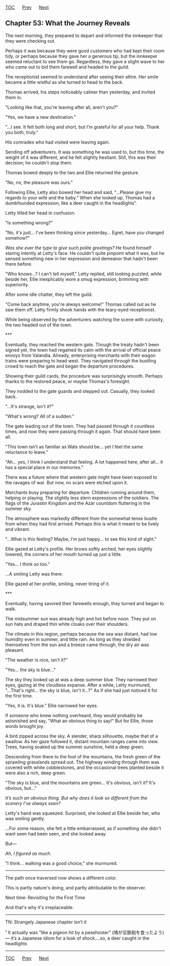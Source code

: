 [TOC](../readme.md)&nbsp;&nbsp;&nbsp;&nbsp;&nbsp;&nbsp;[Prev](index_split_028.md)&nbsp;&nbsp;&nbsp;&nbsp;&nbsp;&nbsp;[Next](index_split_030.md)



## Chapter 53: What the Journey Reveals

The next morning, they prepared to depart and informed the innkeeper
that they were checking out.

Perhaps it was because they were good customers who had kept their room
tidy, or perhaps because they gave her a generous tip, but the innkeeper
seemed reluctant to see them go. Regardless, they gave a slight wave to
her who came out to bid them farewell and headed to the guild.

The receptionist seemed to understand after seeing their attire. Her
smile became a little wistful as she turned to head to the back.

Thomas arrived, his steps noticeably calmer than yesterday, and invited
them in.

"Looking like that, you're leaving after all, aren't you?"

"Yes, we have a new destination."

"...I see. It felt both long and short, but I’m grateful for all your
help. Thank you both, truly."

His comrades who had visited were leaving again.

Sending off adventurers. It was something he was used to, but this time,
the weight of it was different, and he felt slightly hesitant. Still,
this was their decision; he couldn't stop them.

Thomas bowed deeply to the two and Ellie returned the gesture.

"No, no, the pleasure was ours."

Following Ellie, Letty also bowed her head and said, "...Please give my
regards to your wife and the baby.” When she looked up, Thomas had a
dumbfounded expression, like a deer caught in the headlights¹.

Letty tilted her head in confusion.

"Is something wrong?"

"No, it's just... I've been thinking since yesterday... Egret, have you
changed somehow?"

*Was she ever the type to give such polite greetings?* He found himself
staring intently at Letty's face. He couldn't quite pinpoint what it
was, but he sensed something new in her expression and demeanor that
hadn't been there before.

"Who knows...? I can't tell myself," Letty replied, still looking
puzzled, while beside her, Ellie inexplicably wore a smug expression,
brimming with superiority.

After some idle chatter, they left the guild.

"Come back anytime, you're always welcome!" Thomas called out as he saw
them off. Letty firmly shook hands with the teary-eyed receptionist.

While being observed by the adventurers watching the scene with
curiosity, the two headed out of the town.

\*\*\*

Eventually, they reached the western gate. Though the treaty hadn't been
signed yet, the town had regained its calm with the arrival of official
peace envoys from Valandia. Already, enterprising merchants with their
wagon trains were preparing to head west. They navigated through the
bustling crowd to reach the gate and began the departure procedures.

Showing their guild cards, the procedure was surprisingly smooth.
Perhaps thanks to the restored peace, or maybe Thomas's foresight.

They nodded to the gate guards and stepped out. Casually, they looked
back.

"...It's strange, isn't it?"

"What's wrong? All of a sudden."

The gate leading out of the town. They had passed through it countless
times, and now they were passing through it again. That should have been
all.

"This town isn't as familiar as Wals should be... yet I feel the same
reluctance to leave."

"Ah... yes, I think I understand that feeling. A lot happened here,
after all... it has a special place in our memories."

There was a future where that western gate might have been exposed to
the ravages of war. But now, no scars were etched upon it.

Merchants busy preparing for departure. Children running around them,
helping or playing. The slightly less stern expressions of the soldiers.
The flags of the Jurastin Kingdom and the Azar countdom fluttering in
the summer sky.

The atmosphere was markedly different from the somewhat tense bustle
from when they had first arrived. Perhaps this is what it meant to be
lively and vibrant.

"...What is this feeling? Maybe, I'm just happy... to see this kind of
sight."

Ellie gazed at Letty's profile. Her brows softly arched, her eyes
slightly lowered, the corners of her mouth turned up just a little.

"Yes... I think so too."

...A smiling Letty was there.

Ellie gazed at her profile, smiling, never tiring of it.

\*\*\*

Eventually, having savored their farewells enough, they turned and began
to walk.

The midsummer sun was already high and hot before noon. They put on sun
hats and draped thin white cloaks over their shoulders.

The climate in this region, perhaps because the sea was distant, had low
humidity even in summer, and little rain. As long as they shielded
themselves from the sun and a breeze came through, the dry air was
pleasant.

"The weather is nice, isn't it?"

"Yes... the sky is blue..."

The sky they looked up at was a deep summer blue. They narrowed their
eyes, gazing at the cloudless expanse. After a while, Letty murmured,
"...That's right... the sky *is* blue, isn't it...?" As if she had just
noticed it for the first time.

"Yes, it is. It's blue." Ellie narrowed her eyes.

If someone who knew nothing overheard, they would probably be astonished
and say, "What an obvious thing to say!" But for Ellie, those words
brought joy.

A bird zipped across the sky. A slender, sharp silhouette, maybe that of
a swallow. As her gaze followed it, distant mountain ranges came into
view. Trees, having soaked up the summer sunshine, held a deep green.

Descending from there to the foot of the mountains, the fresh green of
the sprawling grasslands spread out. The highway winding through them
was covered with white cobblestones, and the occasional trees planted
beside it were also a rich, deep green.

"The sky is blue, and the mountains are green... It's obvious, isn't it?
It's obvious, but..."

*It’s such an obvious thing. But why does it look so different from the
scenery I’ve always seen?*

Letty's hand was squeezed. Surprised, she looked at Ellie beside her,
who was smiling gently.

...For some reason, she felt a little embarrassed, as if something she
didn't want seen had been seen, and she looked away.

But—

*Ah, I figured as much.*

"I think... walking was a good choice," she murmured.

------------------------------------------------------------------------

The path once traversed now shows a different color.

This is partly nature's doing, and partly attributable to the observer.

Next time: Revisiting for the First Time

And that's why it's irreplaceable.

------------------------------------------------------------------------

TN: Strangely Japanese chapter isn’t it

¹ It actually was “like a pigeon hit by a peashooter”
(鳩が豆鉄砲を食ったよう) — it’s a Japanese idiom for a look of
shock….so, a deer caught in the headlights


---
[TOC](../readme.md)&nbsp;&nbsp;&nbsp;&nbsp;&nbsp;&nbsp;[Prev](index_split_028.md)&nbsp;&nbsp;&nbsp;&nbsp;&nbsp;&nbsp;[Next](index_split_030.md)

